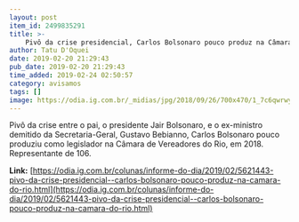 ```yaml
---
layout: post
item_id: 2499835291
title: >-
    Pivô da crise presidencial, Carlos Bolsonaro pouco produz na Câmara do Rio
author: Tatu D'Oquei
date: 2019-02-20 21:29:43
pub_date: 2019-02-20 21:29:43
time_added: 2019-02-24 02:50:57
category: avisamos
tags: []
image: https://odia.ig.com.br/_midias/jpg/2018/09/26/700x470/1_7c6qwrwy_400x400-8119180.jpg
---
```


Pivô da crise entre o pai, o presidente Jair Bolsonaro, e o ex-ministro demitido da Secretaria-Geral, Gustavo Bebianno, Carlos Bolsonaro pouco produziu como legislador na Câmara de Vereadores do Rio, em 2018. Representante de 106.

**Link:** [https://odia.ig.com.br/colunas/informe-do-dia/2019/02/5621443-pivo-da-crise-presidencial--carlos-bolsonaro-pouco-produz-na-camara-do-rio.html](https://odia.ig.com.br/colunas/informe-do-dia/2019/02/5621443-pivo-da-crise-presidencial--carlos-bolsonaro-pouco-produz-na-camara-do-rio.html)

